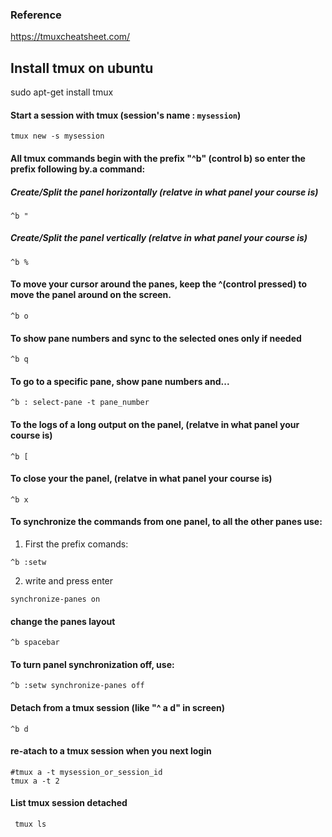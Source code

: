### Reference
https://tmuxcheatsheet.com/

## Install tmux on ubuntu 
sudo apt-get install tmux

#### Start a session with tmux (session's name : `mysession`)
```
tmux new -s mysession
```

#### All tmux commands begin with the prefix "^b" (control b) so enter the prefix following by.a command:

##### Create/Split the panel horizontally (relatve in what panel your course is)
```
^b "
```

##### Create/Split the panel vertically (relatve in what panel your course is)
```
^b %
```

#### To move your cursor around the panes, keep the ^(control pressed) to move the panel around on the screen.
```
^b o
```

#### To show pane numbers and sync to the selected ones only if needed
```
^b q
```

#### To go to a specific pane,  show pane numbers and...
```
^b : select-pane -t pane_number
```

#### To the logs of a long output on the panel, (relatve in what panel your course is)
```
^b [
```

#### To close your the panel, (relatve in what panel your course is)
```
^b x
```

#### To synchronize the commands from one panel, to all the other panes use:
1. First the prefix comands:
```
^b :setw
```
2. write and press enter
```
synchronize-panes on
```

#### change the panes layout
```
^b spacebar
```

#### To turn panel synchronization off, use: 
```
^b :setw synchronize-panes off
```

#### Detach from a tmux session (like "^ a d" in screen)
```
^b d
```

#### re-atach to a tmux session when you next login
```
#tmux a -t mysession_or_session_id
tmux a -t 2
```

#### List tmux session detached
```
 tmux ls
```
